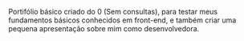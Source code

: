 Portifólio básico criado do 0 (Sem consultas), para testar meus fundamentos básicos conhecidos em front-end, e também criar uma pequena apresentação sobre mim como desenvolvedora.
